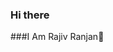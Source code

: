 ### Hi there
###I Am Rajiv Ranjan👋

<!--
**rajivranjanmars/rajivranjanmars** is a ✨ _special_ ✨ repository because its `README.md` (this file) appears on your GitHub profile.

Here are some ideas to get you started:

- 🔭 I’m currently working on ...problrm solving & web
- 🌱 I’m currently learning ...  c++ and javascript
- 👯 I’m looking to collaborate on ... web development
- 🤔 I’m looking for help with ... web projects and competitive programing
- 💬 Ask me about ... Anything, either I recall or I learn
- 📫 How to reach me: ...[Linkedin]{https://www.linkedin.com/in/rajivranjanmars/}
- 😄 Pronouns: ...He/Him
- ⚡ Fun fact: ... I have a habit of exploring everything which messes with my time 
-->
